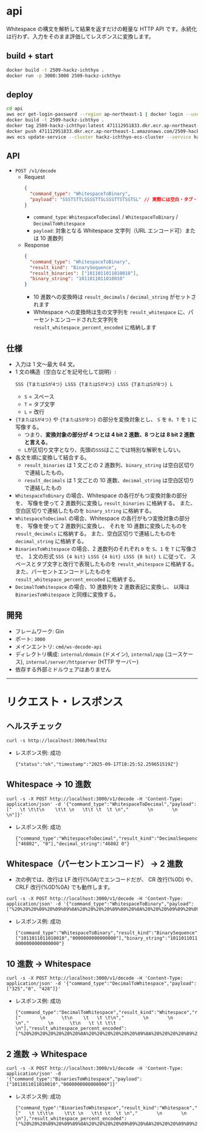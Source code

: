 # api

Whitespace の構文を解析して結果を返すだけの軽量な HTTP API です。永続化は行わず、入力をそのまま評価してレスポンスに変換します。

## build + start

```sh
docker build -t 2509-hackz-ichthyo .
docker run -p 3000:3000 2509-hackz-ichthyo
```

## deploy

```sh
cd api
aws ecr get-login-password --region ap-northeast-1 | docker login --username AWS --password-stdin 471112951833.dkr.ecr.ap-northeast-1.amazonaws.com
docker build -t 2509-hackz-ichthyo .
docker tag 2509-hackz-ichthyo:latest 471112951833.dkr.ecr.ap-northeast-1.amazonaws.com/2509-hackz-ichthyo:latest
docker push 471112951833.dkr.ecr.ap-northeast-1.amazonaws.com/2509-hackz-ichthyo:latest
aws ecs update-service --cluster hackz-ichthyo-ecs-cluster --service hackz-ichthyo-ecs-service --force-new-deployment --region ap-northeast-1
```

## API

- `POST /v1/decode`
  - Request
    ```json
    {
      "command_type": "WhitespaceToBinary",
      "payload": "SSSTSTTLSSSSTTSLSSSTTSTSSTSL" // 実際には空白・タブ・改行からなる文字列
    }
    ```
    - `command_type`: `WhitespaceToDecimal` / `WhitespaceToBinary` / `DecimalToWhitespace`
    - `payload`: 対象となる Whitespace 文字列（URL エンコード可）または 10 進数列
  - Response
    ```json
    {
      "command_type": "WhitespaceToBinary",
      "result_kind": "BinarySequence",
      "result_binaries": ["1011011011010010"],
      "binary_string": "1011011011010010"
    }
    ```
    - 10 進数への変換時は `result_decimals` / `decimal_string` がセットされます
    - Whitespace への変換時は生の文字列を `result_whitespace` に、パーセントエンコードされた文字列を `result_whitespace_percent_encoded` に格納します

## 仕様

- 入力は 1 文～最大 64 文。
- 1 文の構造（空白などを記号化して説明）:
  ```
  SSS {TまたはSが4つ} LSSS {TまたはSが4つ} LSSS {TまたはSが8つ} L
  ```
  - `S` = スペース
  - `T` = タブ文字
  - `L` = 改行
- `{TまたはSが4つ}` や `{TまたはSが8つ}` の部分を変換対象とし、
  `S` を `0`、`T` を `1` に写像する。
  - つまり、**変換対象の部分が 4 つとは 4 bit 2 進数、8 つとは 8 bit 2 進数 と言える**。
  - `L`が区切り文字となり、先頭の`SSS`はここでは特別な解釈をしない。
- 各文を順に変換して結合する。
  - `result_binaries` は 1 文ごとの 2 進数列、`binary_string` は空白区切りで連結したもの。
  - `result_decimals` は 1 文ごとの 10 進数、`decimal_string` は空白区切りで連結したもの
- `WhitespaceToBinary` の場合、Whitespace の各行がもつ変換対象の部分を、
  写像を使って 2 進数列に変換し `result_binaries` に格納する。
  また、空白区切りで連結したものを `binary_string` に格納する。
- `WhitespaceToDecimal` の場合、Whitespace の各行がもつ変換対象の部分を、
  写像を使って 2 進数列に変換し、
  それを 10 進数に変換したものを `result_decimals` に格納する。
  また、空白区切りで連結したものを `decimal_string` に格納する。
- `BinariesToWhitespace` の場合、2 進数列のそれぞれ `0` を `S`、`1` を `T` に写像させ、
  １文の形式 `SSS {4 bit} LSSS {4 bit} LSSS {8 bit} L` に従って、
  スペースとタブ文字と改行で表現したものを `result_whitespace` に格納する。
  また、パーセントエンコードしたものを `result_whitespace_percent_encoded` に格納する。
- `DecimalToWhitespace` の場合、10 進数列を 2 進数表記に変換し、
  以降は`BinariesToWhitespace` と同様に変換する。

## 開発

- フレームワーク: Gin
- ポート: `3000`
- メインエントリ: `cmd/ws-decode-api`
- ディレクトリ構成: `internal/domain` (ドメイン), `internal/app` (ユースケース), `internal/server/httpserver` (HTTP サーバー)
- 依存する外部ミドルウェアはありません

---

# リクエスト・レスポンス

## ヘルスチェック

```
curl -s http://localhost:3000/healthz
```

- レスポンス例: 成功
  ```
  {"status":"ok","timestamp":"2025-09-17T18:25:52.259651519Z"}
  ```

## Whitespace → 10 進数

```
curl -s -X POST http://localhost:3000/v1/decode -H 'Content-Type: application/json' -d '{"command_type":"WhitespaceToDecimal","payload":["   \t \t\t\n    \t\t \n   \t\t \t  \t \n","       \n       \n           \n"]}'
```

- レスポンス例: 成功
  ```
  {"command_type":"WhitespaceToDecimal","result_kind":"DecimalSequence","result_decimals":["46802", "0"],"decimal_string":"46802 0"}
  ```

## Whitespace（パーセントエンコード） → 2 進数

- 次の例では、改行は LF 改行(%0A)でエンコードだが、
  CR 改行(%0D) や、 CRLF 改行(%0D%0A) でも動作します。

```
curl -s -X POST http://localhost:3000/v1/decode -H 'Content-Type: application/json' -d '{"command_type":"WhitespaceToBinary","payload":["%20%20%20%09%20%09%09%0A%20%20%20%20%09%09%20%0A%20%20%20%09%09%20%09%20%20%09%20%0A","%20%20%20%20%20%20%20%0A%20%20%20%20%20%20%20%0A%20%20%20%20%20%20%20%20%20%20%20%0A"]}'
```

- レスポンス例: 成功
  ```
  {"command_type":"WhitespaceToBinary","result_kind":"BinarySequence","result_binaries":["1011011011010010","0000000000000000"],"binary_string":"1011011011010010 0000000000000000"}
  ```

## 10 進数 → Whitespace

```
curl -s -X POST http://localhost:3000/v1/decode -H 'Content-Type: application/json' -d '{"command_type":"DecimalToWhitespace","payload":["325","0", "428"]}'
```

- レスポンス例: 成功
  ```
  {"command_type":"DecimalToWhitespace","result_kind":"Whitespace","result_whitespace":["       \n      \t\n    \t   \t \t\n","       \n       \n           \n","       \n      \t\n   \t \t \t\t  \n"],"result_whitespace_percent_encoded":["%20%20%20%20%20%20%20%0A%20%20%20%20%20%20%09%0A%20%20%20%20%09%20%20%20%09%20%09%0A","%20%20%20%20%20%20%20%0A%20%20%20%20%20%20%20%0A%20%20%20%20%20%20%20%20%20%20%20%0A","%20%20%20%20%20%20%20%0A%20%20%20%20%20%20%09%0A%20%20%20%09%20%09%20%09%09%20%20%0A"]}
  ```

## 2 進数 → Whitespace

```
curl -s -X POST http://localhost:3000/v1/decode -H 'Content-Type: application/json' -d '{"command_type":"BinariesToWhitespace","payload":["1011011011010010","0000000000000000"]}'
```

- レスポンス例: 成功
  ```
  {"command_type":"BinariesToWhitespace","result_kind":"Whitespace","result_whitespace":["   \t \t\t\n    \t\t \n   \t\t \t  \t \n","       \n       \n           \n"],"result_whitespace_percent_encoded":["%20%20%20%09%20%09%09%0A%20%20%20%20%09%09%20%0A%20%20%20%09%09%20%09%20%20%09%20%0A","%20%20%20%20%20%20%20%0A%20%20%20%20%20%20%20%0A%20%20%20%20%20%20%20%20%20%20%20%0A"]}
  ```
